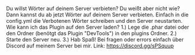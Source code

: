 Du willst Wörter auf deinem Server verbieten? <dr>
Du weißt aber nicht wie? <dr>
Dann kannst du ab jetzt Wörter auf deinem Server verbieten. <dr>
Einfach in die config.yml die Verbotenen Wörter schreiben und den Server neustarten. <dr>
 <dr>
Wie kann ich das Plugin auf den Server laden? <dr>
1.) Lege die .phar datei oder den Ordner (benötgt das Plugin "DevTools") in den plugins Ordner. <dr>
2.) Starte den Server neu. <dr>
3.) Hab Spaß! <dr>
 <dr>
Bei fragen oder errors einfach über Discord auf meinem Server bei mir. <dr>
Link: https://discord.gg/sPSquup
